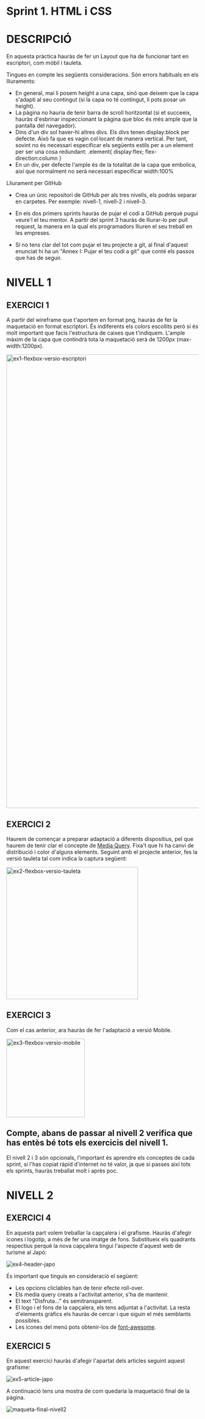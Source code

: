 # Sprint 1. HTML i CSS

# DESCRIPCIÓ

En aquesta pràctica hauràs de fer un Layout que ha de funcionar tant en escriptori, com mòbil i tauleta.

Tingues en compte les següents consideracions. Són errors habituals en els lliuraments:

- En general, mai li posem height a una capa, sinó que deixem que la capa s'adapti al seu contingut (si la capa no té contingut, li pots posar un height).
- La pàgina no hauria de tenir barra de scroll horitzontal (si et succeeix, hauràs d'esbrinar inspeccionant la pàgina que bloc és més ample que la pantalla del navegador).
- Dins d'un div sol haver-hi altres divs. Els divs tenen display:block per defecte. Això fa que es vagin col·locant de manera vertical. Per tant, sovint no és necessari especificar els següents estils per a un element per ser una cosa redundant:
    .element{ display:flex; flex-direction:column }
- En un div, per defecte l'ample és de la totalitat de la capa que embolica, així que normalment no serà necessari especificar width:100%

Lliurament per GitHub

- Crea un únic repositori de GitHub per als tres nivells, els podràs separar en carpetes.
Per exemple: nivell-1, nivell-2 i nivell-3.

- En els dos primers sprints hauràs de pujar el codi a GitHub perquè pugui veure'l el teu mentor.
A partír del sprint 3 hauràs de lliurar-lo per pull request, la manera en la qual els programadors lliuren el seu treball en les empreses.

- Si no tens clar del tot com pujar el teu projecte a git, al final d'aquest enunciat hi ha un "Annex I: Pujar el teu codi a git" que conté els passos que has de seguir.

# NIVELL 1

## EXERCICI 1

A partir del wireframe que t'aportem en format png, hauràs de fer la maquetació en format escriptori. És indiferents els colors escollits però si és molt important que facis l'estructura de caixes que t'indiquem.
L'ample màxim de la capa que contindrà tota la maquetació serà de 1200px (max-width:1200px).

<img width="1184" alt="ex1-flexbox-versio-escriptori" src="https://user-images.githubusercontent.com/11183610/158808471-153ab8a8-aece-4bb3-97c4-4768fe4a48ad.png">

## EXERCICI 2

Haurem de començar a preparar adaptació a diferents dispositius, pel que haurem de tenir clar el concepte de <a href="https://www.w3schools.com/css/css_rwd_mediaqueries.asp" target="_blank">Media Query</a>. Fixa't que hi ha canvi de distribució i color d'alguns elements.
Seguint amb el projecte anterior, fes la versió tauleta tal com indica la captura següent:

<img width="345" alt="ex2-flexbox-versio-tauleta" src="https://user-images.githubusercontent.com/11183610/158808726-c2eeb563-8d73-41f7-bedc-0a389a8e8516.png">

## EXERCICI 3

Com el cas anterior, ara hauràs de fer l'adaptació a versió Mobile.

<img width="205" alt="ex3-flexbox-versio-mobile" src="https://user-images.githubusercontent.com/11183610/158808933-02375edc-1cef-4873-94a9-ef9706a54308.png">

## Compte, abans de passar al nivell 2 verifica que has entès bé tots els exercicis del nivell 1. 

El nivell 2 i 3 són opcionals, l'important és aprendre els conceptes de cada sprint, si l'has copiat ràpid d'internet no té valor, ja que si passes així tots els sprints, hauràs treballat molt i après poc. 

# NIVELL 2

## EXERCICI 4

En aquesta part volem treballar la capçalera i el grafisme. Hauràs d'afegir icones i logotip, a més de fer una imatge de fons. Substitueix els quadrants respectius perquè la nova capçalera tingui l'aspecte d'aquest web de turisme al Japó:

![ex4-header-japo](https://user-images.githubusercontent.com/11183610/158809876-a9db7705-90a7-4787-a5c3-bd967675b937.png)

És important que tinguis en consideració el següent:

- Les opcions cliclables han de tenir efecte roll-over.
- Els media query creats a l'activitat anterior, s'ha de mantenir.
- El text "Disfruta..." és semitransparent.
- El logo i el fons de la capçalera, els tens adjuntat a l'activitat. La resta d'elements gràfics els hauràs de cercar i que siguin el més semblants possibles.
- Les icones del menú pots obtenir-los de <a href="https://fontawesome.com/" target="_blank">font-awesome</a>.

## EXERCICI 5

En aquest exercici hauràs d'afegir l'apartat dels articles seguint aquest grafisme:

![ex5-article-japo](https://user-images.githubusercontent.com/11183610/158810731-6a3da446-c961-496f-9e61-7515aabe0b1f.png)


A continuació tens una mostra de com quedaria la maquetació final de la pàgina.

![maqueta-final-nivell2](https://user-images.githubusercontent.com/11183610/158809454-a1e0beee-cdc1-45bf-947d-38d8fd7dcfc9.png)



